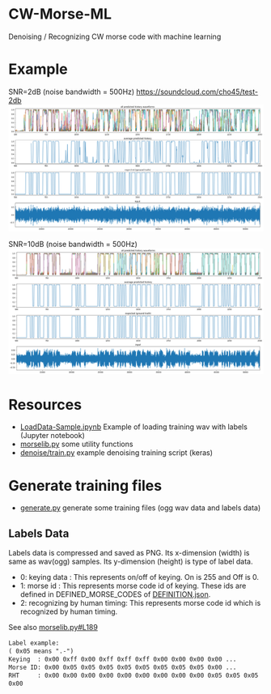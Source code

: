 # CW-Morse-ML
Denoising / Recognizing CW morse code with machine learning

# Example

SNR=2dB (noise bandwidth = 500Hz) https://soundcloud.com/cho45/test-2db
![denoising sample](./docs/denoise.png)

SNR=10dB (noise bandwidth = 500Hz)
![denoising sample](./docs/denoise-10dB.png)

# Resources

 * [LoadData-Sample.ipynb](./LoadData-Sample.ipynb) Example of loading training wav with labels (Jupyter notebook)
 * [morselib.py](./morselib.py) some utility functions
 * [denoise/train.py](./denoise/train.py) example denoising training script (keras)

# Generate training files

 * [generate.py](./generate.py) generate some training files (ogg wav data and labels data)
 
## Labels Data

Labels data is compressed and saved as PNG. Its x-dimension (width) is same as wav(ogg) samples. Its y-dimension (height) is type of label data.

 * 0: keying data : This represents on/off of keying. On is 255 and Off is 0.
 * 1: morse id : This represents morse code id of keying. These ids are defined in DEFINED_MORSE_CODES of [DEFINITION.json](./DEFINITION.json).
 * 2: recognizing by human timing: This represents morse code id which is recognized by human timing. 

See also [morselib.py#L189]( ./morselib.py#L189 )

```
Label example:
( 0x05 means ".-")
Keying  : 0x00 0xff 0x00 0xff 0xff 0xff 0x00 0x00 0x00 0x00 ...
Morse ID: 0x00 0x05 0x05 0x05 0x05 0x05 0x05 0x05 0x05 0x00 ...
RHT     : 0x00 0x00 0x00 0x00 0x00 0x00 0x00 0x00 0x00 0x05 0x05 0x05 0x00
```
